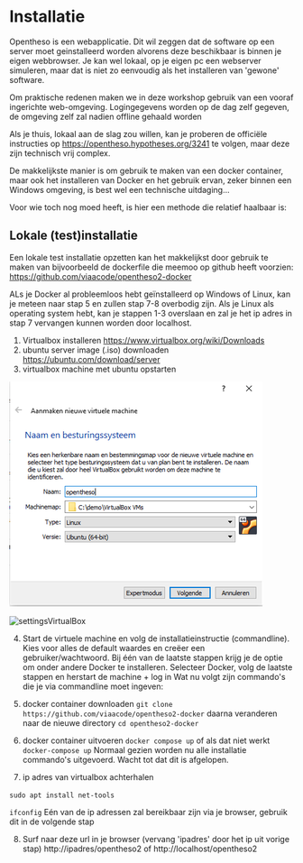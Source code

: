 # Installatie

Opentheso is een webapplicatie. Dit wil zeggen dat de software op een server moet geinstalleerd worden alvorens deze beschikbaar is binnen je eigen webbrowser. Je kan wel lokaal, op je eigen pc een webserver simuleren, maar dat is niet zo eenvoudig als het installeren van 'gewone' software.

Om praktische redenen maken we in deze workshop gebruik van een vooraf ingerichte web-omgeving. Logingegevens worden op de dag zelf gegeven, de omgeving zelf zal nadien offline gehaald worden

Als je thuis, lokaal aan de slag zou willen, kan je proberen de officiële instructies op https://opentheso.hypotheses.org/3241 te volgen, maar deze zijn technisch vrij complex.

De makkelijkste manier is om gebruik te maken van een docker container, maar ook het installeren van Docker en het gebruik ervan, zeker binnen een Windows omgeving, is best wel een technische uitdaging...

Voor wie toch nog moed heeft, is hier een methode die relatief haalbaar is:

## Lokale (test)installatie

Een lokale test installatie opzetten kan het makkelijkst door gebruik te maken van bijvoorbeeld de dockerfile die meemoo op github heeft voorzien:
https://github.com/viaacode/opentheso2-docker

ALs je Docker al probleemloos hebt geïnstalleerd op Windows of Linux, kan je meteen naar stap 5 en zullen stap 7-8 overbodig zijn.
Als je Linux als operating system hebt, kan je stappen 1-3 overslaan en zal je het ip adres in stap 7 vervangen kunnen worden door localhost.

1. Virtualbox installeren https://www.virtualbox.org/wiki/Downloads
2. ubuntu server image (.iso) downloaden https://ubuntu.com/download/server
3. virtualbox machine met ubuntu opstarten

  ![settingsVirtualBox](images\virtualbox_machine.bmp)

  ![settingsVirtualBox](virtualbox_machine_bridgednetwork.bmp)
  
4. Start de virtuele machine en volg de installatieinstructie (commandline). Kies voor alles de default waardes en creëer een gebruiker/wachtwoord. Bij één van de laatste stappen krijg je de optie om onder andere Docker te installeren. Selecteer Docker, volg de laatste stappen en herstart de machine + log in
  Wat nu volgt zijn commando's die je via commandline moet ingeven:

5. docker container downloaden ```git clone https://github.com/viaacode/opentheso2-docker```
  daarna veranderen naar de nieuwe directory
  ```cd opentheso2-docker```

6. docker container uitvoeren ```docker compose up``` of als dat niet werkt ```docker-compose up```
  Normaal gezien worden nu alle installatie commando's uitgevoerd. Wacht tot dat dit is afgelopen.
7. ip adres van virtualbox achterhalen

  ```sudo apt install net-tools```

  ```ifconfig``` Eén van de ip adressen zal bereikbaar zijn via je browser, gebruik dit in de volgende stap

8. Surf naar deze url in je browser (vervang 'ipadres' door het ip uit vorige stap) http://ipadres/opentheso2 of http://localhost/opentheso2

